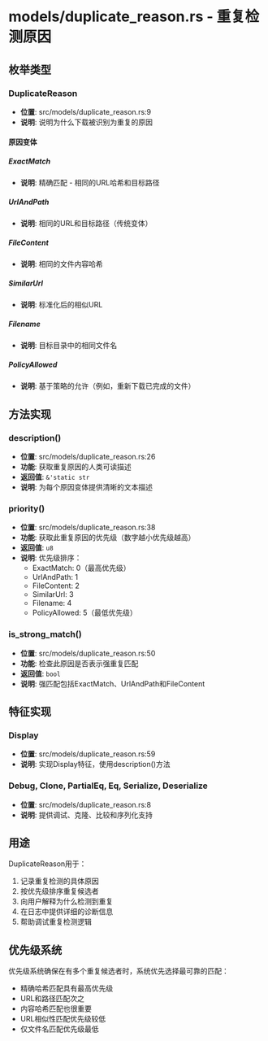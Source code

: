# models/duplicate_reason.rs - 重复检测原因

## 枚举类型

### DuplicateReason
- **位置**: src/models/duplicate_reason.rs:9
- **说明**: 说明为什么下载被识别为重复的原因

#### 原因变体

##### ExactMatch
- **说明**: 精确匹配 - 相同的URL哈希和目标路径

##### UrlAndPath
- **说明**: 相同的URL和目标路径（传统变体）

##### FileContent
- **说明**: 相同的文件内容哈希

##### SimilarUrl
- **说明**: 标准化后的相似URL

##### Filename
- **说明**: 目标目录中的相同文件名

##### PolicyAllowed
- **说明**: 基于策略的允许（例如，重新下载已完成的文件）

## 方法实现

### description()
- **位置**: src/models/duplicate_reason.rs:26
- **功能**: 获取重复原因的人类可读描述
- **返回值**: `&'static str`
- **说明**: 为每个原因变体提供清晰的文本描述

### priority()
- **位置**: src/models/duplicate_reason.rs:38
- **功能**: 获取此重复原因的优先级（数字越小优先级越高）
- **返回值**: `u8`
- **说明**: 优先级排序：
  - ExactMatch: 0（最高优先级）
  - UrlAndPath: 1
  - FileContent: 2
  - SimilarUrl: 3
  - Filename: 4
  - PolicyAllowed: 5（最低优先级）

### is_strong_match()
- **位置**: src/models/duplicate_reason.rs:50
- **功能**: 检查此原因是否表示强重复匹配
- **返回值**: `bool`
- **说明**: 强匹配包括ExactMatch、UrlAndPath和FileContent

## 特征实现

### Display
- **位置**: src/models/duplicate_reason.rs:59
- **说明**: 实现Display特征，使用description()方法

### Debug, Clone, PartialEq, Eq, Serialize, Deserialize
- **位置**: src/models/duplicate_reason.rs:8
- **说明**: 提供调试、克隆、比较和序列化支持

## 用途

DuplicateReason用于：
1. 记录重复检测的具体原因
2. 按优先级排序重复候选者
3. 向用户解释为什么检测到重复
4. 在日志中提供详细的诊断信息
5. 帮助调试重复检测逻辑

## 优先级系统

优先级系统确保在有多个重复候选者时，系统优先选择最可靠的匹配：
- 精确哈希匹配具有最高优先级
- URL和路径匹配次之
- 内容哈希匹配也很重要
- URL相似性匹配优先级较低
- 仅文件名匹配优先级最低